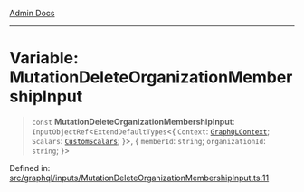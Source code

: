 [Admin Docs](/)

***

# Variable: MutationDeleteOrganizationMembershipInput

> `const` **MutationDeleteOrganizationMembershipInput**: `InputObjectRef`\<`ExtendDefaultTypes`\<\{ `Context`: [`GraphQLContext`](../../../context/type-aliases/GraphQLContext.md); `Scalars`: [`CustomScalars`](../../../scalars/type-aliases/CustomScalars.md); \}\>, \{ `memberId`: `string`; `organizationId`: `string`; \}\>

Defined in: [src/graphql/inputs/MutationDeleteOrganizationMembershipInput.ts:11](https://github.com/Sourya07/talawa-api/blob/61a1911602b2f0aac7635e08ae2918f4f768e8ff/src/graphql/inputs/MutationDeleteOrganizationMembershipInput.ts#L11)
